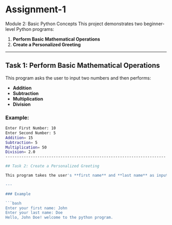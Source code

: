 # Assignment-1
Module 2: Basic Python Concepts
This project demonstrates two beginner-level Python programs:

1. **Perform Basic Mathematical Operations**
2. **Create a Personalized Greeting**

---

## Task 1: Perform Basic Mathematical Operations

This program asks the user to input two numbers and then performs:

- **Addition**
- **Subtraction**
- **Multiplication**
- **Division**

### Example:
```bash
Enter First Number: 10
Enter Second Number: 5
Addition= 15
Subtraction= 5
Multiplication= 50
Division= 2.0
----------------------------------------------------------------------

## Task 2: Create a Personalized Greeting

This program takes the user's **first name** and **last name** as input and prints a personalized greeting message.

---

### Example

```bash
Enter your first name: John
Enter your last name: Doe
Hello, John Doe! welcome to the python program.

